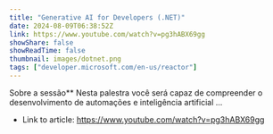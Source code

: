 ```yaml
---
title: "Generative AI for Developers (.NET)"
date: 2024-08-09T06:38:52Z
link: https://www.youtube.com/watch?v=pg3hABX69gg
showShare: false
showReadTime: false
thumbnail: images/dotnet.png
tags: ["developer.microsoft.com/en-us/reactor"]
---
```

Sobre a sessão** Nesta palestra você será capaz de compreender o desenvolvimento de automações e inteligência artificial ...

- Link to article: https://www.youtube.com/watch?v=pg3hABX69gg